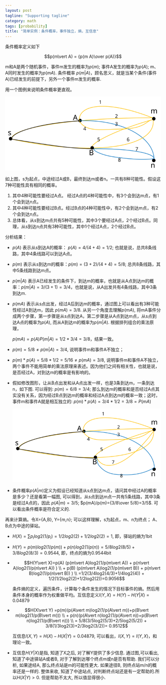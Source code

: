 ```yaml
---
layout: post
tagline: "Supporting tagline"
category: math
tags: [probability]
title: "简单实例：条件概率，事件独立，熵，互信息"
---
```

条件概率定义如下

$$p(m\vert A) = {p(m A)\over p(A)}$$

m和A是两个随机事件，事件m发生的概率为$p(m)$; 事件A发生的概率为$p(A)$; m、A同时发生的概率为$p(m A)$. 条件概率 $p(m\vert A)$，顾名思义，就是当某个条件(事件A)已经发生的前提下，另外一个事件m发生的概率. 

用一个图例来说明条件概率更直观。

![blog](/img/blog.svg)

如上图，s为起点，中途经过A或B，最终到达m或者n。一共有8种可能性。假设这7种可能性具有相同的概率。

1. 其中4种可能性要经过A点。 经过A点的4种可能性中，有3个会到达m点，有1个会到达n点。
2. 其中4种可能性要经过B点。经过B点的4种可能性中，有2个会到达m点，有2个会到达n点。
3. 总体看，从s到达m点共有5种可能性，其中3个要经过A点，2个经过B点。同理，从s到达n点共有3种可能性，其中1个经过A点，2个经过B点。


分析结果：


- $p(A)$ 表示从s到达A的概率： $p(A) = 4/(4+4) = 1/2$;  也就是说，总共8条线路，其中4条线路可以到达A点。

- $p(m)$ 表示从s到达m的概率：$p(m)=(3+2)/(4+4)=5/8$; 总共8条线路，其中5条线路到达m点。

- $p(m\vert A)$ 表示A已经发生的条件下，到达m的概率，也就是从A点到达m的概率：$p(m\vert A)=3/(3+1)=3/4$，也就是说，从A出发共有4条线路，其中3条到达m.

- $p(mA)$ 表示从s点出发，经过A后到达m的概率，通过图上可以看出有3种可能性经过A到达m，因此 $p(mA)=3/8$. 
  从另一个角度去理解$p(mA)$, 将mA事件分成两个步骤，第一步骤是从s点到达A，第二步骤是从A点到达m点，从s点到达A点的概率为$p(A)$, 而从A到达m的概率为$p(m\vert A)$. 根据排列组合的乘法原理，

  $p(mA)= p(A) P(m\vert A)= 1/2*3/4=3/8$，结果一致。

- $p(m) =5/8 \neq p(m\vert A)=3/4$, 说明事件m和事件A不独立； 

- $p(m)*p(A)=5/8 * 1/2 = 5/16 \neq p(mA)=3/8$, 说明事件m和事件A不独立，两个事件不能用简单的乘法原理来表述。因为他们之间有相关性，也就是说，是否经过A，对到达m的概率是有影响的。

- 假如修改图形，让从B点出发和从A点出发一样，也是3条到达m，一条到达n，如下图. 
  可以得到: $p(m)=6/8=3/4$;
  那么到达m的概率和是否经过A点其实没有关系，因为经过B点到达m的概率和经过A点到达m的概率一致；这时，事件m和事件A就是相互独立的: $p(m)*p(A) = 3/4*1/2=3/8 = P(mA)$

  ![AB_eq](/img/AB_eq.svg)

- 条件概率$p(A\vert m)$定义为假设已经知道从s点到达m点，请问其中经过A的概率是多少？还是看第一幅图, 可以得到，从s点到达m点一共有5条线路，其中3条是经过A点的，因此 $p(A\vert m)=3/5$; $p(mA)/p(m)={3/8\over 5/8}=3/5$. 可以看出条件概率是符合定义的.

再来计算熵。令X={A,B}, Y={m,n}; 可以这样理解，s为起点，m、n为终点； A、B点为中途的驿站。

- $H(X) = \sum{p_i log2(1/p_i)}=1/2log2(2) + 1/2log2(2)=1$, 即，驿站的熵为1bit

- $H(Y) =p(m)log2(1/p(m))+p(n)log2(1/p(n))=5/8log2(8/5)+3/8log2(8/3)= 0.9544$, 即，终点的熵为0.9544bit

- $$H(Y\vert X)=p(A) (p(m\vert A)log2(1/p(m\vert A)) + p(n\vert A)log2(1/p(n\vert A)) ) \\ + p(B) (p(m\vert A)log2(1/p(m\vert B)) + p(n\vert B)log2(1/p(n\vert B)) ) \\ =1/2(3/4log2(4/3)+1/4log2(4)) + 1/2(1/2log2(2)+1/2log2(2))=0.9056$$
  

  条件熵的定义，遍历条件，计算每个条件发生的情况下目标事件的熵。然后用条件本身的概率作为权重做平均。互信息定义$I(Y,X) =H(Y)-H(Y\vert X)=0.04879$
  
- $$H(X\vert Y) =p(m)(p(A\vert m)log2(1/p(A\vert m))+p(B\vert m)log2(1/p(B\vert m))) \\ + p(n)(p(A\vert n)log2(1/p(A\vert n))+p(B\vert n)log2(1/p(B\vert n))) \\ = 5/8(3/5log2(5/3)+2/5log2(5/2)) + 3/8(1/3log2(3)+2/3log2(3/2))= 0.9512$$
  

  互信息$I(X,Y) = H(X) - H(X\vert Y) = 0.04879$, 可以看出，$I(X,Y) = I(Y,X)$，和理论一致。
  
- 互信息$H(Y\vert X)$是指, 知道了X之后, 对了解Y提供了多少信息. 通过图,可以看出, 知道了中途驿站A或者B,  对于了解到达哪个终点m或n是否有帮助. 我们可以分析, 如果途经A, 那么终点站是m的可能性更大. 如果途径B, 则终点站m/n的概率还是一样的. 整体来收, 知道了中途站点, 对判断终点站还是有一定帮助的.所以$H(X\vert Y) > 0$. 但是帮助不太大, 所以值显得很小.
  
